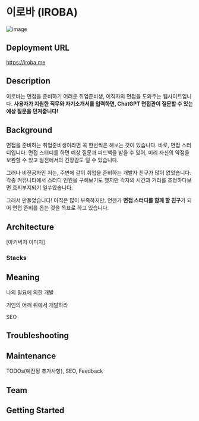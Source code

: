 # 이로바 (IROBA)

![image](https://github.com/LeeHyunJin1997/question-maker-react/assets/93634934/ce27b7d0-e5dc-4462-80f1-b1f857625a49)

## Deployment URL

https://iroba.me



## Description

이로바는 면접을 준비하기 어려운 취업준비생, 이직자의 면접을 도와주는 웹사이트입니다. **사용자가 지원한 직무와 자기소개서를 입력하면,  ChatGPT 면접관이 질문할 수 있는 예상 질문을 던져줍니다!**



## Background

면접을 준비하는 취업준비생이라면 꼭 한번씩은 해보는 것이 있습니다. 바로, 면접 스터디입니다. 면접 스터디를 하면 예상 질문과 피드백을 받을 수 있어, 미리 자신의 약점을 보완할 수 있고 실전에서의 긴장감도 덜 수 있습니다.



그러나 비전공자인 저는, 주변에 같이 취업을 준비하는 개발자 친구가 많이 없었습니다. 각종 커뮤니티에서 스터디 인원을 구해보기도 했지만 각자의 시간과 거리를 조정하다보면 흐지부지되기 일쑤였습니다.



그래서 만들었습니다! 아직은 많이 부족하지만, 언젠가 **면접 스터디를 함께 할 친구**가 되어 면접 준비를 돕는 것을 목표로 하고 있습니다.



## Architecture

[아키텍처 이미지]

### Stacks



## Meaning

나의 필요에 의한 개발

거인의 어깨 위에서 개발하라

SEO









## Troubleshooting



## Maintenance

TODOs(예전됭 추가사항), SEO, Feedback



## Team



## Getting Started